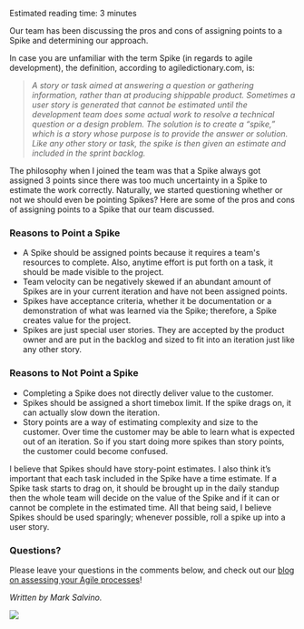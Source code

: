 

Estimated reading time: 3 minutes

Our team has been discussing the pros and cons of assigning points to a Spike and determining our approach.

In case you are unfamiliar with the term Spike (in regards to agile development), the definition, according to agiledictionary.com, is:

> _A story or task aimed at answering a question or gathering information, rather than at producing shippable product. Sometimes a user story is generated that cannot be estimated until the development team does some actual work to resolve a technical question or a design problem. The solution is to create a “spike,” which is a story whose purpose is to provide the answer or solution. Like any other story or task, the spike is then given an estimate and included in the sprint backlog._

The philosophy when I joined the team was that a Spike always got assigned 3 points since there was too much uncertainty in a Spike to estimate the work correctly. Naturally, we started questioning whether or not we should even be pointing Spikes? Here are some of the pros and cons of assigning points to a Spike that our team discussed.

### Reasons to Point a Spike

- A Spike should be assigned points because it requires a team's resources to complete. Also, anytime effort is put forth on a task, it should be made visible to the project.
- Team velocity can be negatively skewed if an abundant amount of Spikes are in your current iteration and have not been assigned points.
- Spikes have acceptance criteria, whether it be documentation or a demonstration of what was learned via the Spike; therefore, a Spike creates value for the project.
- Spikes are just special user stories. They are accepted by the product owner and are put in the backlog and sized to fit into an iteration just like any other story.

### Reasons to Not Point a Spike

- Completing a Spike does not directly deliver value to the customer.
- Spikes should be assigned a short timebox limit. If the spike drags on, it can actually slow down the iteration.
- Story points are a way of estimating complexity and size to the customer. Over time the customer may be able to learn what is expected out of an iteration. So if you start doing more spikes than story points, the customer could become confused.

I believe that Spikes should have story-point estimates. I also think it’s important that each task included in the Spike have a time estimate. If a Spike task starts to drag on, it should be brought up in the daily standup then the whole team will decide on the value of the Spike and if it can or cannot be complete in the estimated time. All that being said, I believe Spikes should be used sparingly; whenever possible, roll a spike up into a user story.

### Questions?

Please leave your questions in the comments below, and check out our [blog on assessing your Agile processes](https://intellitect.com/demystified-agile/)!

_Written by Mark Salvino._

![](https://intellitect.com/wp-content/uploads/2021/04/blog-job-ad-2-1024x129.png)

